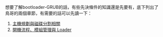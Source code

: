 想要了解bootloader-GRUB的話，有些先決條件的知識還是先要有，底下列出了鳥哥的兩個章節，有需要的話可以先讀一下：

1. [主機規劃與磁碟分割相關](http://linux.vbird.org/linux_basic/0130designlinux.php)
2. [開機流程、模組管理與 Loader](http://linux.vbird.org/linux_basic/0510osloader.php)